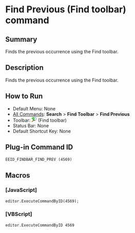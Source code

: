# Find Previous (Find toolbar) command

## Summary

Finds the previous occurrence using the Find toolbar.

## Description

Finds the previous occurrence using the Find toolbar.

## How to Run

- Default Menu: None
- [All Commands](../tools/all_commands): **Search**
\> **Find Toolbar** \> **Find Previous**
- Toolbar: ![](../../images/editrepeatback.gif) (Find toolbar)
- Status Bar: None
- Default Shortcut Key: None

## Plug-in Command ID

```
EEID_FINDBAR_FIND_PREV (4569)
```

## Macros

### \[JavaScript\]

```
editor.ExecuteCommandByID(4569);
```

### \[VBScript\]

```
editor.ExecuteCommandByID 4569
```

